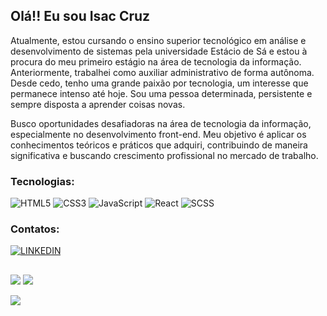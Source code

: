 ## Olá!! Eu sou Isac Cruz
Atualmente, estou cursando o ensino superior tecnológico em análise e desenvolvimento de sistemas pela universidade Estácio de Sá e estou à procura do meu primeiro estágio na área de tecnologia da informação. Anteriormente, trabalhei como auxiliar administrativo de forma autônoma. Desde cedo, tenho uma grande paixão por tecnologia, um interesse que permanece intenso até hoje. Sou uma pessoa determinada, persistente e sempre disposta a aprender coisas novas.

Busco oportunidades desafiadoras na área de tecnologia da informação, especialmente no desenvolvimento front-end. Meu objetivo é aplicar os conhecimentos teóricos e práticos que adquiri, contribuindo de maneira significativa e buscando crescimento profissional no mercado de trabalho.

### Tecnologias:
![HTML5](https://img.shields.io/badge/HTML5-E34F26?style=for-the-badge&logo=html5&logoColor=white) ![CSS3](https://img.shields.io/badge/CSS3-1572B6?style=for-the-badge&logo=css3&logoColor=white) ![JavaScript](https://img.shields.io/badge/JavaScript-323330?style=for-the-badge&logo=javascript&logoColor=F7DF1E) ![React](https://img.shields.io/badge/React.js-20232A?style=for-the-badge&logo=react&logoColor=61DAFB) ![SCSS](https://img.shields.io/badge/Scss-CC6699?style=for-the-badge&logo=sass&logoColor=white) 

### Contatos:
[![LINKEDIN](https://img.shields.io/badge/LinkedIn-0077B5?style=for-the-badge&logo=linkedin&logoColor=white)](https://linkedin.com/in/isaccruz)

##
![](https://github-readme-stats.vercel.app/api?username=isaccruz78&theme=tokyonight&hide_border=false&include_all_commits=false&count_privat=false)
![](https://github-readme-stats.vercel.app/api/top-langs/?username=isaccruz78&theme=tokyonight&hide_border=false&include_all_commits=false&count_privat=false&layout=compact)

[![](https://visitcount.itsvg.in/api?id=isaccruz78&icon=2&color=1)](https://visitcount.itsvg.in)

